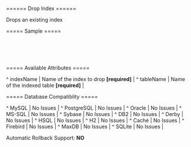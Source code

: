 ====== Drop Index ======

Drops an existing index


===== Sample =====
<!-- Works on Oracle on Liquibase 1.6;  Does not work for SQL Server. -->
<code xml>
<dropIndex indexName="idx_user_username"/>
</code>

<!-- Works on Oracle and SQL Server on Liquibase 1.6; -->
<code xml>
<dropIndex indexName="idx_user_username" tableName="table_name" />
</code>

===== Available Attributes =====

^ indexName  | Name of the index to drop **[required]**  | 
^ tableName  | Name of the indexed table **[required]**  | 


===== Database Compatiblity =====

^ MySQL  | No Issues  | 
^ PostgreSQL  | No Issues  | 
^ Oracle  | No Issues  | 
^ MS-SQL  | No Issues  | 
^ Sybase  | No Issues  | 
^ DB2  | No Issues  | 
^ Derby  | No Issues  | 
^ HSQL  | No Issues  | 
^ H2  | No Issues  | 
^ Caché  | No Issues  | 
^ Firebird  | No Issues  | 
^ MaxDB  | No Issues  | 
^ SQLite  | No Issues  | 

Automatic Rollback Support: **NO**